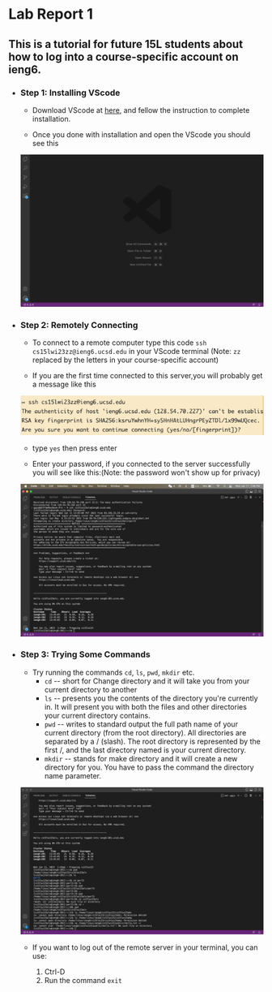 # Lab Report 1
## This is a tutorial for future 15L students about how to log into a course-specific account on ieng6.

*  ### __Step 1: Installing VScode__

    * Download VScode at [here](https://code.visualstudio.com/), and fellow the instruction to complete installation.

    * Once you done with installation and open the VScode you should see this
    
    ![Alt text](img/step%201.png)

* ### __Step 2: Remotely Connecting__

    * To connect to a remote computer type this code `ssh cs15lwi23zz@ieng6.ucsd.edu` in your VScode terminal (Note:  `zz` replaced by the letters in your course-specific account)

    * If you are the first time connected to this server,you will probably get a message like this
    
    ![Alt text](img/step2-0.png)
    
    * type `yes` then press enter

    * Enter your password, if you connected to the server successfully you will see like this:(Note: the password won't show up for privacy)
    
    ![Alt text](img/step%202.png)
    
* ### __Step 3: Trying Some Commands__

    * Try running the commands `cd`, `ls`, `pwd`, `mkdir` etc.
      * `cd` -- short for Change directory and it will take you from your current directory to another
      *  `ls` -- presents you the contents of the directory you're currently in. It will present you with both the files and other directories your current directory contains.
      *   `pwd` -- writes to standard output the full path name of your current directory (from the root directory). All directories are separated by a / (slash). The root directory is represented by the first /, and the last directory named is your current directory.
      *   `mkdir` -- stands for make directory and it will create a new directory for you. You have to pass the command the directory name parameter.
    
    ![Alt text](img/step%203.png)
    
    * If you want to log out of the remote server in your terminal, you can use:
    
        1. Ctrl-D
        1. Run the command `exit`



